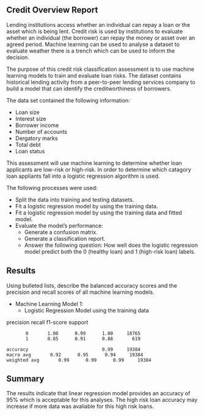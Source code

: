 ## Credit Overview Report
Lending institutions access whether an individual can repay a loan or the asset which is being lent. Credit risk is used by institutions to evaluate whether an individual (the borrower) can repay the money or asset over an agreed period. Machine learning can be used to analyse a dataset to evaluate weather there is a trench which can be used to inform the decision.

The purpose of this credit risk classification assessment is to use machine learning models to train and evaluate loan risks. The dataset contains historical lending activity from a peer-to-peer lending services company to build a model that can identify the creditworthiness of borrowers.

The data set contained the following information:
- Loan size
- Interest size
- Borrower income
- Number of accounts
- Dergatory marks
- Total debt
- Loan status

This assessment will use machine learning to determine whether loan applicants are low-risk or high-risk. In order to determine which catagory loan appliants fall into a logistic regression algorithm is used.

The following processes were used:
- Split the data into training and testing datasets.
- Fit a logistic regression model by using the training data.
- Fit a logistic regression model by using the training data and fitted model.
- Evaluate the model’s performance: 
  - Generate a confusion matrix.
  - Generate a classification report.
  - Answer the following question: How well does the logistic regression model predict both the 0 (healthy loan) and 1 (high-risk loan) labels.

## Results

Using bulleted lists, describe the balanced accuracy scores and the precision and recall scores of all machine learning models.

* Machine Learning Model 1:
  * Logistic Regression Model using the training data

 precision    recall  f1-score   support

           0       1.00      0.99      1.00     18765
           1       0.85      0.91      0.88       619

    accuracy                           0.99     19384
    macro avg       0.92      0.95      0.94     19384
    weighted avg       0.99      0.99      0.99     19384

## Summary

The results indicate that linear regression model provides an accuracy of 95% which is acceptable for this analyses. The high risk loan accuracy may increase if more data was avaliable for this high risk loans.
